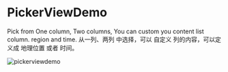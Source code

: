 # PickerViewDemo
Pick from One column, Two columns, You can custom you content list column. region and time.
从一列、两列 中选择，可以 自定义 列的内容，可以定义成 地理位置 或者 时间。

![pickerviewdemo](https://cloud.githubusercontent.com/assets/12937445/20416720/a2483a4c-ad7b-11e6-8904-44bdb91442b7.gif)
